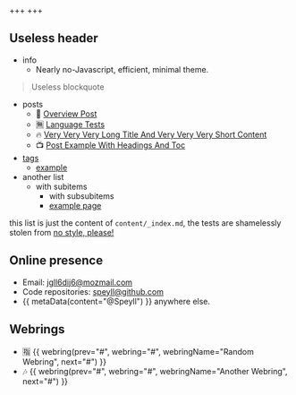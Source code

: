 +++
+++

## Useless header
- info
    - Nearly no-Javascript, efficient, minimal theme.

>Useless blockquote

- posts
    - 🥣 [Overview Post](./blog/overview-post)
    - 🈚 [Language Tests](./blog/language-tests)
    - 🔥 [Very Very Very Long Title And Very Very Very Short Content](./blog/very-very-very-long-title-and-very-very-very-short-content)
    - 📺 [Post Example With Headings And Toc](./blog/post-example-with-headings-and-toc)
- [tags](./tags)
    - [example](./tags/example)
- another list
    - with subitems
        - with subsubitems
        - [example page](./about)

this list is just the content of `content/_index.md`, the tests are shamelessly stolen from [no style,  please!](https://www.getzola.org/themes/no-style-please/)

## Online presence
  - Email: [jgll6dij6@mozmail.com](mailto:jgll6dij6@mozmail.com)
  - Code repositories: [speyll@github.com](https://github.com/Speyll)
  - {{ metaData(content="@Speyll") }} anywhere else.

## Webrings

  - 🈯 {{ webring(prev="#", webring="#", webringName="Random Webring", next="#") }}
  - 🎶 {{ webring(prev="#", webring="#", webringName="Another Webring", next="#") }}